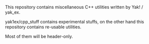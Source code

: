This repository contains miscellaneous C++ utilities written by Yak! / yak_ex.

yak1ex/cpp_stuff contains experimental stuffs, on the other hand this repository contains re-usable utilities.

Most of them will be header-only.
